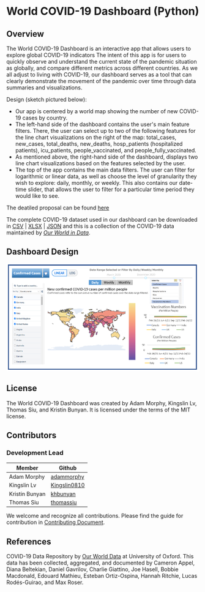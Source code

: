# World COVID-19 Dashboard (Python)

## Overview

The World COVID-19 Dashboard is an interactive app that allows users to explore global COVID-19 indicators The intent of this app is for users to quickly observe and understand the current state of the pandemic situation as globally, and compare different metrics across different countries. As we all adjust to living with COVID-19, our dashboard serves as a tool that can clearly demonstrate the movement of the pandemic over time through data summaries and visualizations. 

Design (sketch pictured below): 
- Our app is centered by a world map showing the number of new COVID-19 cases by country. 
- The left-hand side of the dashboard contains the user's main feature filters. There, the user can select up to two of the following features for the line chart visualizations on the right of the map: total_cases, new_cases, total_deaths, new_deaths, hosp_patients (hospitalized patients), icu_patients, people_vaccinated, and people_fully_vaccinated. 
- As mentioned above, the right-hand side of the dashboard, displays two line chart visualizations based on the features selected by the user.
- The top of the app contains the main data filters. The user can filter for logarithmic or linear data, as well as choose the level of granularity they wish to explore: daily, monthly, or weekly. This also contains our date-time slider, that allows the user to filter for a particular time period they would like to see.

The deatiled proposal can be found [here](https://github.com/UBC-MDS/group10-worldcovid-dashpython/blob/main/docs/proposal.md)

The complete COVID-19 dataset used in our dashboard can be downloaded in [CSV](https://covid.ourworldindata.org/data/owid-covid-data.csv) | [XLSX](https://covid.ourworldindata.org/data/owid-covid-data.xlsx) | [JSON](https://covid.ourworldindata.org/data/owid-covid-data.json) and this is a collection of the COVID-19 data maintained by [_Our World in Data_](https://ourworldindata.org/coronavirus).

## Dashboard Design

![](dashboad_sketch.png)

## License

The World COVID-19 Dashboard was created by Adam Morphy, Kingslin Lv, Thomas Siu, and Kristin Bunyan. It is licensed under the terms of the MIT license.

## Contributors
### Development Lead

| Member        | Github                                            |
|---------------|---------------------------------------------------|
| Adam Morphy   | [adammorphy](https://github.com/adammorphy)       |
| Kingslin Lv   | [Kingslin0810](https://github.com/Kingslin0810)   |
| Kristin Bunyan| [khbunyan](https://github.com/khbunyan)           |
| Thomas Siu    | [thomassiu](https://github.com/thomassiu)         |

We welcome and recognize all contributions. Please find the guide for contribution in [Contributing Document](https://github.com/UBC-MDS/group10-worldcovid-dashpython/blob/main/CONTRIBUTING.md).

## References

COVID-19 Data Repository by [Our World Data](https://ourworldindata.org/coronavirus) at University of Oxford. This data has been collected, aggregated, and documented by Cameron Appel, Diana Beltekian, Daniel Gavrilov, Charlie Giattino, Joe Hasell, Bobbie Macdonald, Edouard Mathieu, Esteban Ortiz-Ospina, Hannah Ritchie, Lucas Rodés-Guirao, and Max Roser.
